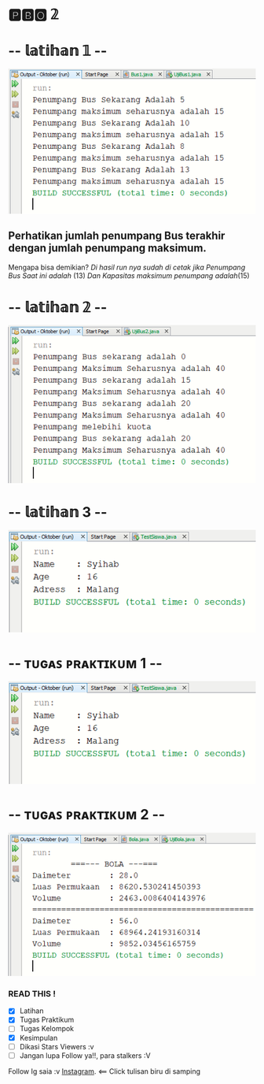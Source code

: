 # 🅿🅱🅾 𝟚 

# -- 𝕝𝕒𝕥𝕚𝕙𝕒𝕟 𝟙 --
![Alt text](https://github.com/Syihabuddinsanni/Tugas_PBO2/blob/master/SS%20RUN%20PBO2/SS%20RUN%20OUTPUT/Bus1.PNG)
## Perhatikan jumlah penumpang Bus terakhir dengan jumlah penumpang maksimum.
Mengapa bisa demikian?
_Di hasil run nya sudah di cetak jika Penumpang Bus Saat ini adalah_ (13) _Dan Kapasitas maksimum penumpang adalah_(15)


# -- 𝕝𝕒𝕥𝕚𝕙𝕒𝕟  𝟚 --
![Alt text](https://github.com/Syihabuddinsanni/Tugas_PBO2/blob/master/SS%20RUN%20PBO2/SS%20RUN%20OUTPUT/Bus2.PNG)


# -- 𝕝𝕒𝕥𝕚𝕙𝕒𝕟 3  --
![Alt text](https://github.com/Syihabuddinsanni/Tugas_PBO2/blob/master/SS%20RUN%20PBO2/SS%20RUN%20OUTPUT/Data.PNG)


# -- ᴛᴜɢᴀꜱ ᴘʀᴀᴋᴛɪᴋᴜᴍ 1 --
![Alt text](https://github.com/Syihabuddinsanni/Tugas_PBO2/blob/master/SS%20RUN%20PBO2/SS%20RUN%20OUTPUT/Data.PNG)


# -- ᴛᴜɢᴀꜱ ᴘʀᴀᴋᴛɪᴋᴜᴍ 2 --
![Alt text](https://github.com/Syihabuddinsanni/Tugas_PBO2/blob/master/SS%20RUN%20PBO2/SS%20RUN%20OUTPUT/Bola.PNG)

### READ THIS !
- [x] Latihan
- [x] Tugas Praktikum
- [ ] Tugas Kelompok
- [x] Kesimpulan
- [ ]  Dikasi Stars Viewers :v
- [ ]  Jangan lupa Follow ya!!, para stalkers :V

Follow Ig saia :v [Instagram](https://www.instagram.com/_sh3hub/). <== Click tulisan biru di samping 


